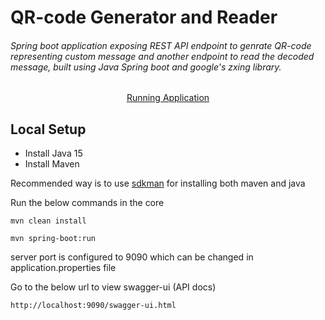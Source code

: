 # QR-code Generator and Reader

###### Spring boot application exposing REST API endpoint to genrate QR-code representing custom message and another endpoint to read the decoded message, built using Java Spring boot and google's zxing library.

<center>
	<a target='_blank' href='https://guru-qr-code-api-spring-boot.herokuapp.com/swagger-ui.html'>Running Application</a>
</center>

## Local Setup

* Install Java 15
* Install Maven

Recommended way is to use [sdkman](https://sdkman.io/) for installing both maven and java

Run the below commands in the core

```
mvn clean install
```

```
mvn spring-boot:run

```

server port is configured to 9090 which can be changed in application.properties file

Go to the below url to view swagger-ui (API docs)

```
http://localhost:9090/swagger-ui.html
```